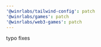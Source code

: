 ```yaml
---
'@winrlabs/tailwind-config': patch
'@winrlabs/games': patch
'@winrlabs/web3-games': patch
---
```


typo fixes

